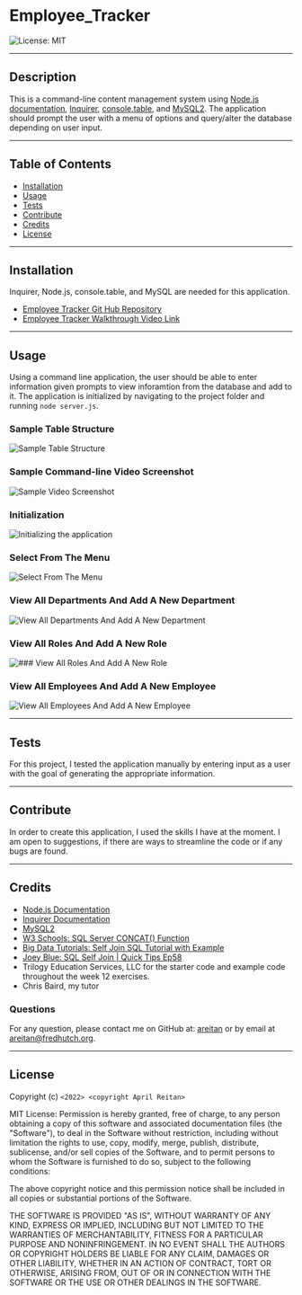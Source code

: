 # Employee_Tracker

![License: MIT](https://img.shields.io/badge/License-MIT-yellow.svg)

---
## Description

This is a command-line content management system using [Node.js documentation](https://nodejs.org/en/docs/), [Inquirer](https://www.npmjs.com/package/inquirer), [console.table](https://www.npmjs.com/package/console.table), and [MySQL2](https://www.npmjs.com/package/mysql2). The application should prompt the user with a menu of options and query/alter the database depending on user input.
  

---
## Table of Contents

  - [Installation](#installation)
  - [Usage](#usage)
  - [Tests](#tests)
  - [Contribute](#contribute)
  - [Credits](#credits)
  - [License](#license)


---
## Installation

 Inquirer, Node.js, console.table, and MySQL are needed for this application.

- [Employee Tracker Git Hub Repository](https://github.com/areitan/Employee_Tracker)
- [Employee Tracker Walkthrough Video Link](********)


---
## Usage

Using a command line application, the user should be able to enter information given prompts to view inforamtion from the database and add to it. The application is initialized by navigating to the project folder and running ```node server.js```.

### Sample Table Structure
![Sample Table Structure](/assets/12-sql-homework-demo-01.png)

### Sample Command-line Video Screenshot
![Sample Video Screenshot](/assets/12-sql-homework-video-thumbnail.png)

### Initialization
![Initializing the application](/assets/1_initialization.png)

### Select From The Menu
![Select From The Menu](/assets/2_menu.png)

### View All Departments And Add A New Department
![View All Departments And Add A New Department](/assets/3_department.png)

### View All Roles And Add A New Role
![### View All Roles And Add A New Role](/assets/4_role.png)

### View All Employees And Add A New Employee
![View All Employees And Add A New Employee](/assets/5_employee.png)


---
## Tests

For this project, I tested the application manually by entering input as a user with the goal of generating the appropriate information. 


--- 
## Contribute

In order to create this application, I used the skills I have at the moment. I am open to suggestions, if there are ways to streamline the code or if any bugs are found.

---
## Credits

- [Node.js Documentation](https://nodejs.org/en/docs/)
- [Inquirer Documentation](https://www.npmjs.com/package/inquirer)
- [MySQL2](https://www.npmjs.com/package/mysql2)
- [W3 Schools: SQL Server CONCAT() Function](https://www.w3schools.com/sql/func_sqlserver_concat.asp)
- [Big Data Tutorials: Self Join SQL Tutorial with Example](https://www.youtube.com/watch?v=ck8mVDOOCCg)
- [Joey Blue: SQL Self Join | Quick Tips Ep58](https://www.youtube.com/watch?v=ck8mVDOOCCg)
- Trilogy Education Services, LLC for the starter code and example code throughout the week 12 exercises.
- Chris Baird, my tutor

### Questions

For any question, please contact me on GitHub at: [areitan](https://github.com/areitan) or by email at <areitan@fredhutch.org>.

---

## License

Copyright (c) ```<2022> <copyright April Reitan>```

MIT License:
Permission is hereby granted, free of charge, to any person obtaining a copy
of this software and associated documentation files (the "Software"), to deal
in the Software without restriction, including without limitation the rights
to use, copy, modify, merge, publish, distribute, sublicense, and/or sell
copies of the Software, and to permit persons to whom the Software is
furnished to do so, subject to the following conditions:

The above copyright notice and this permission notice shall be included in all
copies or substantial portions of the Software.

THE SOFTWARE IS PROVIDED "AS IS", WITHOUT WARRANTY OF ANY KIND, EXPRESS OR
IMPLIED, INCLUDING BUT NOT LIMITED TO THE WARRANTIES OF MERCHANTABILITY,
FITNESS FOR A PARTICULAR PURPOSE AND NONINFRINGEMENT. IN NO EVENT SHALL THE
AUTHORS OR COPYRIGHT HOLDERS BE LIABLE FOR ANY CLAIM, DAMAGES OR OTHER
LIABILITY, WHETHER IN AN ACTION OF CONTRACT, TORT OR OTHERWISE, ARISING FROM,
OUT OF OR IN CONNECTION WITH THE SOFTWARE OR THE USE OR OTHER DEALINGS IN THE
SOFTWARE.